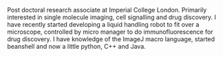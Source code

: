 Post doctoral research associate at Imperial College London. Primarily interested in single molecule imaging, cell signalling and drug discovery.
I have recently started developing a liquid handling robot to fit over a microscope, controlled by micro manager to do immunofluorescence for drug discovery.
I have knowledge of the ImageJ macro language, started beanshell and now a little python, C++ and Java.
